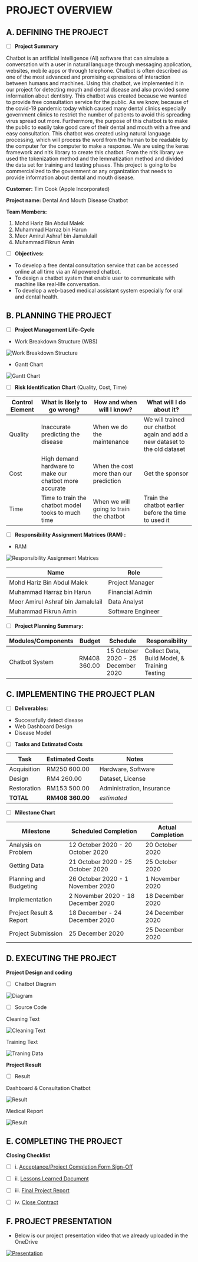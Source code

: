 # PROJECT OVERVIEW 

## A. DEFINING THE PROJECT 

- [ ] **Project Summary**
<p>Chatbot is an artificial intelligence (AI) software that can simulate a conversation with a user in natural language through messaging application, websites, mobile apps or through telephone. Chatbot is often described as one of the most advanced and promising expressions of interaction between humans and machines. Using this chatbot, we implemented it in our project for detecting mouth and dental disease and also provided some information about dentistry. This chatbot was created because we wanted to provide free consultation service for the public. As we know, because of the covid-19 pandemic today which caused many dental clinics especially government clinics to restrict the number of patients to avoid this spreading virus spread out more. Furthermore, the purpose of this chatbot is to make the public to easily take good care of their dental and mouth with a free and easy consultation. This chatbot was created using natural language processing, which will process the word from the human to be readable by the computer for the computer to make a response. We are using the keras framework and nltk library to create this chatbot. From the nltk library we used the tokenization method and the lemmatization method and divided the data set for training and testing phases. This project is going to be commercialized to the government or any organization that needs to provide information about dental and mouth disease.</p>

**Customer:** Tim Cook (Apple Incorporated)

**Project name:** Dental And Mouth Disease Chatbot

**Team Members:** 
  1. Mohd Hariz Bin Abdul Malek
  2. Muhammad Harraz bin Harun
  3. Meor Amirul Ashraf bin Jamalulail
  4. Muhammad Fikrun Amin


- [ ] **Objectives:**

- To develop a free dental consultation service that can be accessed online at all time via an AI powered chatbot.
- To design a chatbot system that enable user to communicate with machine like real-life conversation.
- To develop a web-based medical assistant system especially for oral and dental health.



##  B. PLANNING THE PROJECT 

- [ ]  **Project Management Life-Cycle**
- Work Breakdown Structure (WBS)

![Work Breakdown Structure](https://github.com/fikrunamin/Dental-and-Mouth-Medical-Chatbot/blob/main/images/WBS.PNG)

- Gantt Chart

![Gantt Chart](https://github.com/fikrunamin/Dental-and-Mouth-Medical-Chatbot/blob/main/images/Gantt%20Chart.PNG)


- [ ] **Risk Identification Chart** (Quality, Cost, Time)

| Control Element | What is likely to go wrong?                            | How and when will I know?               | What will I do about it?                                                   |
|-----------------|--------------------------------------------------------|-----------------------------------------|----------------------------------------------------------------------------|
| Quality         |  Inaccurate predicting the disease                     |  When we do the maintenance             | We will trained our chatbot again and add a new dataset to the old dataset |
| Cost            | High demand hardware to make our chatbot more accurate | When the cost more than our prediction  | Get the sponsor                                                            |
| Time            | Time to train the chatbot model tooks to much time     | When we will going to train the chatbot | Train the chatbot earlier before the time to used it 			  |


- [ ]  **Responsibility Assignment Matrices (RAM) :**
- RAM

![Responsibility Assignment Matrices](https://github.com/fikrunamin/Dental-and-Mouth-Medical-Chatbot/blob/main/images/RAM.PNG)


| 	Name	  			|      	Role		      |
|---------------------------------------|-----------------------------|
| Mohd Hariz Bin Abdul Malek 		| Project Manager             |
| Muhammad Harraz bin Harun             | Financial Admin             |
| Meor Amirul Ashraf bin Jamalulail     | Data Analyst                |
| Muhammad Fikrun Amin            	| Software Engineer           |
	

- [ ]  **Project Planning Summary:**

| Modules/Components |  Budget  | Schedule 			     | Responsibility 				     |
|--------------------|----------|------------------------------------|-----------------------------------------------|
| Chatbot System     | RM408 360.00 | 15 October 2020 - 25 December 2020 | Collect Data, Build Model, & Training Testing |


## C.  IMPLEMENTING THE PROJECT PLAN 

- [ ]  **Deliverables:**

- Successfully detect disease
- Web Dashboard Design
- Disease Model

- [ ]   **Tasks and Estimated Costs**

| Task | Estimated Costs | Notes |
|------|-----------------|-------|
| Acquisition | RM250 600.00| Hardware, Software |
| Design | RM4 260.00|Dataset, License|
| Restoration | RM153 500.00|Administration, Insurance|
|**TOTAL**|**RM408 360.00**|*estimated*|


- [ ]   **Milestone Chart**

| Milestone | Scheduled Completion | Actual Completion |
|-----------|----------------------|-------------------|
| Analysis on Problem | 12 October 2020 - 20 October 2020 | 20 October 2020 |
| Getting Data | 21 October 2020 - 25 October 2020 | 25 October 2020 |
| Planning and Budgeting | 26 October 2020 - 1 November 2020 | 1 November 2020 |
| Implementation | 2 November 2020 - 18 December 2020 | 18 December 2020 |
| Project Result & Report | 18 December - 24 December 2020 | 24 December 2020 |
| Project Submission | 25 December 2020 | 25 December 2020 |


## D.  EXECUTING THE PROJECT

**Project Design and coding**
- [ ]   Chatbot Diagram

![Diagram](https://github.com/fikrunamin/Dental-and-Mouth-Medical-Chatbot/blob/main/images/diagram.PNG)

- [ ]   Source Code


Cleaning Text

![Cleaning Text](https://github.com/fikrunamin/Dental-and-Mouth-Medical-Chatbot/blob/main/images/cleaning_text.png)

Training Text

![Traning Data](https://github.com/fikrunamin/Dental-and-Mouth-Medical-Chatbot/blob/main/images/train.png)


**Project Result**
- [ ]  Result

Dashboard & Consultation Chatbot

![Result](https://github.com/fikrunamin/Dental-and-Mouth-Medical-Chatbot/blob/main/images/result.png)

Medical Report

![Result](https://github.com/fikrunamin/Dental-and-Mouth-Medical-Chatbot/blob/main/images/result2.png)



## E.  COMPLETING THE PROJECT

**Closing Checklist**
- [ ]   i. [Acceptance/Project Completion Form Sign-Off](https://github.com/fikrunamin/Dental-and-Mouth-Medical-Chatbot/blob/main/images/SignOff.PNG)
- [ ]   ii. [Lessons Learned Document](https://github.com/fikrunamin/Dental-and-Mouth-Medical-Chatbot/blob/main/Lab%20Work/Project%20Closing.pdf)
- [ ]   iii. [Final Project Report](https://github.com/fikrunamin/Dental-and-Mouth-Medical-Chatbot/edit/main/README.md)
- [ ]   iv. [Close Contract](https://github.com/fikrunamin/Dental-and-Mouth-Medical-Chatbot/blob/main/Lab%20Work/Procurement%20Management.pdf)


## F.   PROJECT PRESENTATION 
- Below is our project presentation video that we already uploaded in the OneDrive

[![Presentation](https://github.com/fikrunamin/Dental-and-Mouth-Medical-Chatbot/blob/main/images/thumbnail.PNG)](https://utemedu-my.sharepoint.com/:v:/g/personal/b031810296_student_utem_edu_my/EUxQdfblWT9Gs-mU14WU1gcBKV5f7aevBKXyd32vPYOrDw?e=LmwS5z)

